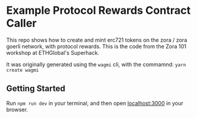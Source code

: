 # Example Protocol Rewards Contract Caller

This repo shows how to create and mint erc721 tokens on the zora / zora goerli network, with protocol rewards.
This is the code from the Zora 101 workshop at ETHGlobal's Superhack.

It was originally generated using the `wagmi` cli, with the commamnd: `yarn create wagmi`

## Getting Started

Run `npm run dev` in your terminal, and then open [localhost:3000](http://localhost:3000) in your browser.



